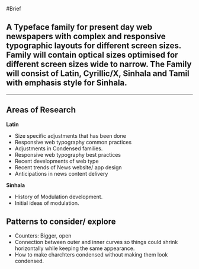 #Brief

## A Typeface family for present day web newspapers with complex and responsive typographic layouts for different screen sizes. Family will contain optical sizes optimised for different screen sizes wide to narrow. The Family will consist of Latin, Cyrillic/X, Sinhala and Tamil with emphasis style for Sinhala.

---

## **Areas of Research**

**Latin** 
- Size specific adjustments that has been done
- Responsive web typography common practices
- Adjustments in Condensed families. 
- Responsive web typography best practices
- Recent developments of web type
- Recent trends of News website/ app design
- Anticipations in news content delivery

**Sinhala**
- History of Modulation development.
- Initial ideas of modulation.






## Patterns to consider/ explore

- Counters: Bigger, open
- Connection between outer and inner curves so things could shrink horizontally while keeping the same appearance.
- How to make charchters condensed without making them look condensed. 

